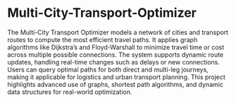 # Multi-City-Transport-Optimizer


The Multi-City Transport Optimizer models a network of cities and transport routes to compute the most efficient travel paths. It applies graph algorithms like Dijkstra’s and Floyd-Warshall to minimize travel time or cost across multiple possible connections. The system supports dynamic route updates, handling real-time changes such as delays or new connections. Users can query optimal paths for both direct and multi-leg journeys, making it applicable for logistics and urban transport planning. This project highlights advanced use of graphs, shortest path algorithms, and dynamic data structures for real-world optimization.
